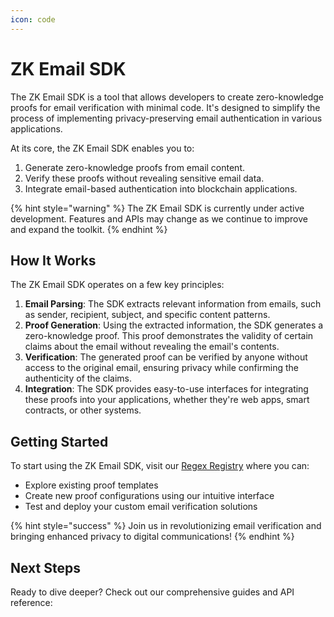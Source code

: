 ```yaml
---
icon: code
---
```


# ZK Email SDK

The ZK Email SDK is a tool that allows developers to create zero-knowledge proofs for email verification with minimal code. It's designed to simplify the process of implementing privacy-preserving email authentication in various applications.

At its core, the ZK Email SDK enables you to:

1. Generate zero-knowledge proofs from email content.
2. Verify these proofs without revealing sensitive email data.
3. Integrate email-based authentication into blockchain applications.

{% hint style="warning" %}
The ZK Email SDK is currently under active development. Features and APIs may change as we continue to improve and expand the toolkit.
{% endhint %}

## How It Works

The ZK Email SDK operates on a few key principles:

1. **Email Parsing**: The SDK extracts relevant information from emails, such as sender, recipient, subject, and specific content patterns.
2. **Proof Generation**: Using the extracted information, the SDK generates a zero-knowledge proof. This proof demonstrates the validity of certain claims about the email without revealing the email's contents.
3. **Verification**: The generated proof can be verified by anyone without access to the original email, ensuring privacy while confirming the authenticity of the claims.
4. **Integration**: The SDK provides easy-to-use interfaces for integrating these proofs into your applications, whether they're web apps, smart contracts, or other systems.

## Getting Started

To start using the ZK Email SDK, visit our [Regex Registry](https://registry-dev.zkregex.com) where you can:

* Explore existing proof templates
* Create new proof configurations using our intuitive interface
* Test and deploy your custom email verification solutions

{% hint style="success" %}
Join us in revolutionizing email verification and bringing enhanced privacy to digital communications!
{% endhint %}

## Next Steps

Ready to dive deeper? Check out our comprehensive guides and API reference:
